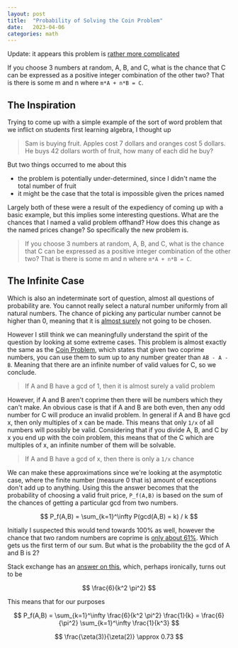 ```yaml
---
layout: post
title:  "Probability of Solving the Coin Problem"
date:   2023-04-06
categories: math
---
```


Update: it appears this problem is [rather more complicated](https://math.stackexchange.com/questions/4674752/probability-that-2-random-numbers-can-express-another-random-number-as-positive)

If you choose 3 numbers at random, A, B, and C, what is the chance that C can be expressed as a positive integer combination of the other two? That is there is some m and n where `m*A + n*B = C`.

## The Inspiration

Trying to come up with a simple example of the sort of word problem that we inflict on students first learning algebra, I thought up

> Sam is buying fruit. Apples cost 7 dollars and oranges cost 5 dollars. He buys 42 dollars worth of fruit, how many of each did he buy?

But two things occurred to me about this
- the problem is potentially under-determined, since I didn't name the total number of fruit
- it might be the case that the total is impossible given the prices named

Largely both of these were a result of the expediency of coming up with a basic example, but this implies some interesting questions. What are the chances that I named a valid problem offhand? How does this change as the named prices change? So specifically the new problem is.

> If you choose 3 numbers at random, A, B, and C, what is the chance that C can be expressed as a positive integer combination of the other two? That is there is some m and n where `m*A + n*B = C`.

## The Infinite Case

Which is also an indeterminate sort of question, almost all questions of probability are. You cannot really select a natural number uniformly from all natural numbers. The chance of picking any particular number cannot be higher than 0, meaning that it is [almost surely](https://en.wikipedia.org/wiki/Almost_surely) not going to be chosen. 

However I still think we can meaningfully understand the spirit of the question by looking at some extreme cases. This problem is almost exactly the same as the [Coin Problem](https://en.wikipedia.org/wiki/Coin_problem), which states that given two coprime numbers, you can use them to sum up to any number greater than `AB - A - B`. Meaning that there are an infinite number of valid values for C, so we conclude.

> If A and B have a gcd of 1, then it is almost surely a valid problem

However, if A and B aren't coprime then there will be numbers which they can't make. An obvious case is that if A and B are both even, then any odd number for C will produce an invalid problem. In general if A and B have gcd x, then only multiples of x can be made. This means that only `1/x` of all numbers will possibly be valid. Considering that if you divide A, B, and C by x you end up with the coin problem, this means that of the C which are multiples of x, an infinite number of them will be solvable. 

> If A and B have a gcd of x, then there is only a `1/x` chance

We can make these approximations since we're looking at the asymptotic case, where the finite number (measure 0 that is) amount of exceptions don't add up to anything. Using this the answer becomes that the probability of choosing a valid fruit price, `P_f(A,B)` is based on the sum of the chances of getting a particular gcd from two numbers.

$$ P_f(A,B) = \sum_{k=1}^\infty P(gcd(A,B) = k) / k $$

Initially I suspected this would tend towards 100% as well, however the chance that two random numbers are coprime is [only about 61%](https://en.wikipedia.org/wiki/Coprime_integers#Probability_of_coprimality). Which gets us the first term of our sum. But what is the probability the the gcd of A and B is 2?

Stack exchange has an [answer on this](https://math.stackexchange.com/questions/39665/given-2-randomly-chosen-integers-x-y-what-is-pk-gcdx-y), which, perhaps ironically, turns out to be 

$$ \frac{6}{k^2 \pi^2} $$

This means that for our purposes

$$ P_f(A,B) = \sum_{k=1}^\infty \frac{6}{k^2 \pi^2} \frac{1}{k} = \frac{6}{\pi^2} \sum_{k=1}^\infty \frac{1}{k^3} $$

$$ \frac{\zeta(3)}{\zeta(2)} \approx 0.73 $$

